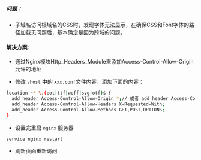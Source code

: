 
##### 问题：
- 子域名访问根域名的CSS时，发现字体无法显示，在确保CSS和Font字体的路径加载无问题后，基本确定是因为跨域的问题。

#### 解决方案:
- 通过Nginx模块Http_Headers_Module来添加Access-Control-Allow-Origin允许的地址

- 修改 `vhost` 中的 `xxx.conf`文件内容，添加下面的内容：
```bash
location ~* \.(eot|ttf|woff|svg|otf)$ {
  add_header Access-Control-Allow-Origin *;// 或者 add_header Access-Control-Allow-Origin http://xxx.xxx.com;
  add_header Access-Control-Allow-Headers X-Requested-With;
  add_header Access-Control-Allow-Methods GET,POST,OPTIONS;
}
```
- 设置完重启 `nginx` 服务器
```
service nginx restart
```
- 刷新页面重新访问
